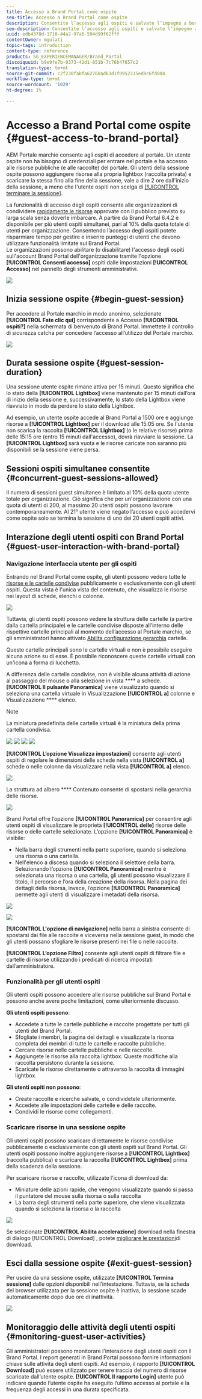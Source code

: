 ```yaml
---
title: Accesso a Brand Portal come ospite
seo-title: Accesso a Brand Portal come ospite
description: Consentite l’accesso agli ospiti e salvate l’impegno a bordo di numerosi utenti che non devono essere autenticati.
seo-description: Consentite l’accesso agli ospiti e salvate l’impegno a bordo di numerosi utenti che non devono essere autenticati.
uuid: edb4378d-1710-44a2-97a6-594d99f62fff
contentOwner: mgulati
topic-tags: introduction
content-type: reference
products: SG_EXPERIENCEMANAGER/Brand_Portal
discoiquuid: b9e9fe7b-0373-42d1-851b-7c76b47657c2
translation-type: tm+mt
source-git-commit: c2f230fabfa62768ad63d1f0952335ed8c6fd004
workflow-type: tm+mt
source-wordcount: '1029'
ht-degree: 1%

---
```



# Accesso a Brand Portal come ospite {#guest-access-to-brand-portal}

AEM Portale marchio consente agli ospiti di accedere al portale. Un utente ospite non ha bisogno di credenziali per entrare nel portale e ha accesso alle risorse pubbliche (e alle raccolte) del portale. Gli utenti della sessione ospite possono aggiungere risorse alla propria lightbox (raccolta privata) e scaricare la stessa fino alla fine della sessione, vale a dire 2 ore dall&#39;inizio della sessione, a meno che l&#39;utente ospiti non scelga di [[!UICONTROL terminare la sessione]](#exit-guest-session).

La funzionalità di accesso degli ospiti consente alle organizzazioni di condividere [rapidamente le risorse](../using/brand-portal-sharing-folders.md#how-to-share-folders) approvate con il pubblico previsto su larga scala senza doverle imbarcare. A partire da Brand Portal 6.4.2 è disponibile per più utenti ospiti simultanei, pari al 10% della quota totale di utenti per organizzazione. Consentendo l’accesso degli ospiti potete risparmiare tempo per gestire e inserire punteggi di utenti che devono utilizzare funzionalità limitate sul Brand Portal.\
Le organizzazioni possono abilitare (o disabilitare) l&#39;accesso degli ospiti sull&#39;account Brand Portal dell&#39;organizzazione tramite l&#39;opzione **[!UICONTROL Consenti accesso]** ospiti dalle impostazioni **[!UICONTROL Accesso]** nel pannello degli strumenti amministrativi.

<!--
Comment Type: annotation
Last Modified By: mgulati
Last Modified Date: 2018-08-17T10:42:59.879-0400
Removed the first para: "AEM Assets Brand Portal allows public users to enter the portal anonymously and have restricted access to the allowed public resources as guests. Organization users with guest role need not seek access and authentication from administrators."
-->

![](assets/enable-guest-access.png)

## Inizia sessione ospite {#begin-guest-session}

Per accedere al Portale marchio in modo anonimo, selezionate **[!UICONTROL Fate clic qui]** corrispondente a Accesso **[!UICONTROL ospiti?]** nella schermata di benvenuto di Brand Portal. Immettete il controllo di sicurezza catcha per concedere l’accesso all’utilizzo del Portale marchio.

![](assets/bp-login-screen.png)

## Durata sessione ospite {#guest-session-duration}

Una sessione utente ospite rimane attiva per 15 minuti.
Questo significa che lo stato della **[!UICONTROL Lightbox]** viene mantenuto per 15 minuti dall’ora di inizio della sessione e, successivamente, lo stato della Lightbox viene riavviato in modo da perdere lo stato della Lightbox.

Ad esempio, un utente ospite accede al Brand Portal a 1500 ore e aggiunge risorse a **[!UICONTROL Lightbox]** per il download alle 15:05 ore. Se l&#39;utente non scarica la raccolta **[!UICONTROL Lightbox]** (o le relative risorse) prima delle 15:15 ore (entro 15 minuti dall&#39;accesso), dovrà riavviare la sessione. La **[!UICONTROL Lightbox]** sarà vuota e le risorse caricate non saranno più disponibili se la sessione viene persa.

<!--
A guest user session remains active for 2 hours. This means that the state of the **[!UICONTROL Lightbox]** is preserved until 1 hour from the session start time, and after 2 hours the current guest session restarts so the Lightbox state is lost.  
For example, a guest user logs in to the Brand Portal at 1500 hours and adds assets to Lightbox for download at 16:50 hours. If the user doesn't download the **[!UICONTROL Lightbox]** collection (or its assets) before 17:00 hours, the **[!UICONTROL Lightbox]** will become empty as the user will have to restart the session at the end of 1 hour (that is 1700 hours).
-->

## Sessioni ospiti simultanee consentite {#concurrent-guest-sessions-allowed}

Il numero di sessioni guest simultanee è limitato al 10% della quota utente totale per organizzazione. Ciò significa che per un&#39;organizzazione con una quota di utenti di 200, al massimo 20 utenti ospiti possono lavorare contemporaneamente. Al 21° utente viene negato l’accesso e può accedervi come ospite solo se termina la sessione di uno dei 20 utenti ospiti attivi.

## Interazione degli utenti ospiti con Brand Portal {#guest-user-interaction-with-brand-portal}

### Navigazione interfaccia utente per gli ospiti

Entrando nel Brand Portal come ospite, gli utenti possono vedere tutte le [risorse e le cartelle condivise](../using/brand-portal-sharing-folders.md#sharefolders) pubblicamente o esclusivamente con gli utenti ospiti. Questa vista è l&#39;unica vista del contenuto, che visualizza le risorse nei layout di schede, elenchi o colonne.

![](assets/disabled-folder-hierarchy1.png)

Tuttavia, gli utenti ospiti possono vedere la struttura delle cartelle (a partire dalla cartella principale) e le cartelle condivise disposte all’interno delle rispettive cartelle principali al momento dell’accesso al Portale marchio, se gli amministratori hanno attivato [Abilita configurazione gerarchia](../using/brand-portal-general-configuration.md#main-pars-header-1621071021) cartelle.

Queste cartelle principali sono le cartelle virtuali e non è possibile eseguire alcuna azione su di esse. È possibile riconoscere queste cartelle virtuali con un&#39;icona a forma di lucchetto.

A differenza delle cartelle condivise, non è visibile alcuna attività di azione al passaggio del mouse o alla selezione in vista **** a schede. **[!UICONTROL Il pulsante Panoramica]** viene visualizzato quando si seleziona una cartella virtuale in Visualizzazione **[!UICONTROL a]** colonne e Visualizzazione **** elenco.

>[!NOTE]
>
>La miniatura predefinita delle cartelle virtuali è la miniatura della prima cartella condivisa.

![](assets/enabled-hierarchy1.png) ![](assets/hierarchy1-nonadmin.png) ![](assets/hierarchy-nonadmin.png) ![](assets/hierarchy2-nonadmin.png)

**[!UICONTROL L’opzione Visualizza impostazioni]** consente agli utenti ospiti di regolare le dimensioni delle schede nella vista **[!UICONTROL a]** schede o nelle colonne da visualizzare nella vista **[!UICONTROL a]** elenco.

![](assets/nav-guest-user.png)

La struttura ad albero **** Contenuto consente di spostarsi nella gerarchia delle risorse.

![](assets/guest-login-ui.png)

Brand Portal offre l’opzione **[!UICONTROL Panoramica]** per consentire agli utenti ospiti di visualizzare le proprietà **[!UICONTROL delle]** risorse delle risorse o delle cartelle selezionate. L’opzione **[!UICONTROL Panoramica]** è visibile:

* Nella barra degli strumenti nella parte superiore, quando si seleziona una risorsa o una cartella.
* Nell&#39;elenco a discesa quando si seleziona il selettore della barra.
Selezionando l’opzione **[!UICONTROL Panoramica]** mentre è selezionata una risorsa o una cartella, gli utenti possono visualizzare il titolo, il percorso e l’ora della creazione della risorsa. Nella pagina dei dettagli della risorsa, invece, l’opzione **[!UICONTROL Panoramica]** permette agli utenti di visualizzare i metadati della risorsa.

![](assets/overview-option-1.png)

![](assets/overview-rail-selector-1.png)<br />

**[!UICONTROL L&#39;opzione di navigazione]** nella barra a sinistra consente di spostarsi dai file alle raccolte e viceversa nella sessione guest, in modo che gli utenti possano sfogliare le risorse presenti nei file o nelle raccolte.

**[!UICONTROL L’opzione Filtro]** consente agli utenti ospiti di filtrare file e cartelle di risorse utilizzando i predicati di ricerca impostati dall’amministratore.

### Funzionalità per gli utenti ospiti

Gli utenti ospiti possono accedere alle risorse pubbliche sul Brand Portal e possono anche avere poche limitazioni, come ulteriormente discusso.

**Gli utenti ospiti possono**:

* Accedete a tutte le cartelle pubbliche e raccolte progettate per tutti gli utenti del Brand Portal.
* Sfogliate i membri, la pagina dei dettagli e visualizzate la risorsa completa dei membri di tutte le cartelle e raccolte pubbliche.
* Cercare risorse nelle cartelle pubbliche e nelle raccolte.
* Aggiungete le risorse alla raccolta lightbox. Queste modifiche alla raccolta persistono durante la sessione.
* Scaricate le risorse direttamente o attraverso la raccolta di immagini lightbox.

**Gli utenti ospiti non possono**:

* Create raccolte e ricerche salvate, o condividetele ulteriormente.
* Accedete alle impostazioni delle cartelle e delle raccolte.
* Condividi le risorse come collegamenti.

### Scaricare risorse in una sessione ospite

Gli utenti ospiti possono scaricare direttamente le risorse condivise pubblicamente o esclusivamente con gli utenti ospiti sul Brand Portal. Gli utenti ospiti possono inoltre aggiungere risorse a **[!UICONTROL Lightbox]** (raccolta pubblica) e scaricare la raccolta **[!UICONTROL Lightbox]** prima della scadenza della sessione.

Per scaricare risorse e raccolte, utilizzate l&#39;icona di download da:

* Miniature delle azioni rapide, che vengono visualizzate quando si passa il puntatore del mouse sulla risorsa o sulla raccolta
* La barra degli strumenti nella parte superiore, che viene visualizzata quando si seleziona la risorsa o la raccolta

![](assets/download-on-guest.png)

Se selezionate **[!UICONTROL Abilita accelerazione]** download nella finestra di dialogo [!UICONTROL Download] , potete [migliorare le prestazioni](../using/accelerated-download.md)di download.

## Esci dalla sessione ospite {#exit-guest-session}

Per uscire da una sessione ospite, utilizzate **[!UICONTROL Termina sessione]** dalle opzioni disponibili nell’intestazione. Tuttavia, se la scheda del browser utilizzata per la sessione ospite è inattiva, la sessione scade automaticamente dopo due ore di inattività.

![](assets/end-guest-session.png)

## Monitoraggio delle attività degli utenti ospiti {#monitoring-guest-user-activities}

Gli amministratori possono monitorare l&#39;interazione degli utenti ospiti con il Brand Portal. I report generati in Brand Portal possono fornire informazioni chiave sulle attività degli utenti ospiti. Ad esempio, il rapporto **[!UICONTROL Download]** può essere utilizzato per tenere traccia del numero di risorse scaricate dall’utente ospite. **[!UICONTROL Il rapporto Login]** utente può indicare quando l’utente ospite ha eseguito l’ultimo accesso al portale e la frequenza degli accessi in una durata specificata.
